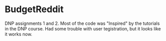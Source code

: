 # BudgetReddit
DNP assignments 1 and 2. 
Most of the code was "Inspired" by the tutorials in the DNP course.
Had some trouble with user tegistration, but it looks like it works now.
